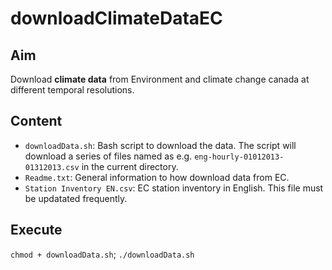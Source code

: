 # downloadClimateDataEC
## Aim
Download **climate data** from Environment and climate change canada at different temporal resolutions.

## Content
- `downloadData.sh`: Bash script to download the data. The script will download a series of files named as
  e.g. `eng-hourly-01012013-01312013.csv` in the current directory.
- `Readme.txt`: General information to how download data from EC.
- `Station Inventory EN.csv`: EC station inventory in English. This file must be updatated frequently.

## Execute
`chmod + downloadData.sh`; `./downloadData.sh`

